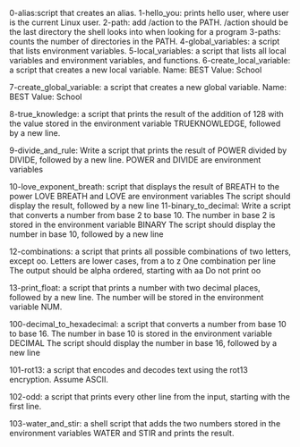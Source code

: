 0-alias:script that creates an alias.
1-hello_you: prints hello user, where user is the current Linux user.
2-path: add /action to the PATH. /action should be the last directory the shell looks into when looking for a program
3-paths: counts the number of directories in the PATH.
4-global_variables: a script that lists environment variables.
5-local_variables: a script that lists all local variables and environment variables, and functions.
6-create_local_variable: a script that creates a new local variable.
	Name: BEST
	Value: School

7-create_global_variable: a script that creates a new global variable.
	Name: BEST
	Value: School
	
8-true_knowledge: a script that prints the result of the addition of 128 with the value stored in the environment variable TRUEKNOWLEDGE, followed by a new line.

9-divide_and_rule: Write a script that prints the result of POWER divided by DIVIDE, followed by a new line.
	POWER and DIVIDE are environment variables

10-love_exponent_breath: script that displays the result of BREATH to the power LOVE
	BREATH and LOVE are environment variables
	The script should display the result, followed by a new line
11-binary_to_decimal: Write a script that converts a number from base 2 to base 10.
	The number in base 2 is stored in the environment variable BINARY
	The script should display the number in base 10, followed by a new line

12-combinations: a script that prints all possible combinations of two letters, except oo.
	Letters are lower cases, from a to z
	One combination per line
	The output should be alpha ordered, starting with aa
	Do not print oo

13-print_float: a script that prints a number with two decimal places, followed by a new line.
	The number will be stored in the environment variable NUM.

100-decimal_to_hexadecimal: a script that converts a number from base 10 to base 16.
	The number in base 10 is stored in the environment variable DECIMAL
	The script should display the number in base 16, followed by a new line

101-rot13:  a script that encodes and decodes text using the rot13 encryption. Assume ASCII.


102-odd: a script that prints every other line from the input, starting with the first line.

103-water_and_stir: a shell script that adds the two numbers stored in the environment variables WATER and STIR and prints the result.
